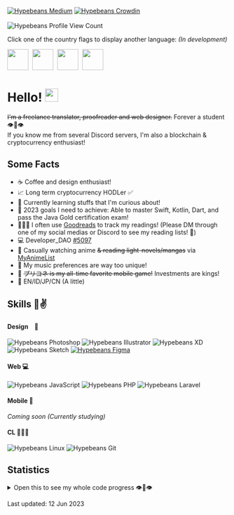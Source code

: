 [![Hypebeans Medium](https://img.shields.io/badge/Medium-000000?style=for-the-badge&logo=medium&logoColor=white)](https://medium.com/@hypebeans)
[![Hypebeans Crowdin](https://img.shields.io/badge/Crowdin-2E3340?style=for-the-badge&logo=crowdin&logoColor=white)](https://crowdin.com/profile/hypebeans)
<br><br>
![Hypebeans Profile View Count](https://komarev.com/ghpvc/?username=hypebeans&style=flat-square&color=lightgrey)

Click one of the country flags to display another language: *(In development)* <br>

<img style="margin-right: 5px;" src="https://github.com/hypebeans/hypebeans/assets/24372255/c019f3bf-1a8a-47c8-be6e-40eaed34408f" height="48" href="https://www.youtube.com/watch?v=rhcDSzw-MOk">
<img style="margin-right: 5px;" src="https://github.com/hypebeans/hypebeans/assets/24372255/047289ef-c856-4c41-9a0e-223e1988b4a8" height="48" href="https://www.youtube.com/watch?v=rhcDSzw-MOk">
<img style="margin-right: 5px;" src="https://github.com/hypebeans/hypebeans/assets/24372255/29aa007b-e0eb-4c26-99af-26276665856c" height="48" href="https://www.youtube.com/watch?v=rhcDSzw-MOk">
<img style="margin-right: 5px;" src="https://github.com/hypebeans/hypebeans/assets/24372255/677ffca1-4350-4e51-8465-f39a79127f8c" height="48" href="https://www.youtube.com/watch?v=rhcDSzw-MOk">

# Hello! <img src="https://raw.githubusercontent.com/MartinHeinz/MartinHeinz/master/wave.gif" width="30px">

~~I'm a freelance translator, proofreader and web designer.~~ Forever a student 👁👄👁<br>
If you know me from several Discord servers, I'm also a blockchain & cryptocurrency enthusiast!<br>

## Some Facts
- ☕️  Coffee and design enthusiast!
- 📈  Long term cryptocurrency HODLer ✅
- 🌱  Currently learning stuffs that I'm curious about!
- 💪  2023 goals I need to achieve: Able to master Swift, Kotlin, Dart, and pass the Java Gold certification exam!
- 👨🏻‍💻  I often use [Goodreads](https://goodreads.com) to track my readings! (Please DM through one of my social medias or Discord to see my reading lists! 🥰)
- 💻  Developer_DAO [#5097](https://pixel-devs.developerdao.com/?developerId=5097)
- 🍡  Casually watching anime ~~& reading light-novels/mangas~~ via [MyAnimeList](https://myanimelist.net/profile/hypebeans)
- 🎵  My music preferences are way too unique!
- 👑  ~~プリコネ is my all-time favorite mobile game!~~ Investments are kings!
- 👄 EN/ID/JP/CN (A little)

## Skills 🐸✌️

#### Design　📝
![Hypebeans Photoshop](https://img.shields.io/badge/Adobe%20Photoshop-31A8FF?logo=adobephotoshop&logoColor=fff&style=for-the-badge)
![Hypebeans Illustrator](https://img.shields.io/badge/Adobe%20Illustrator-FF9A00?style=for-the-badge&logo=adobeillustrator&logoColor=fff)
![Hypebeans XD](https://img.shields.io/badge/Adobe%20XD-FF61F6?style=for-the-badge&logo=adobexd&logoColor=fff)
![Hypebeans Sketch](https://img.shields.io/badge/Sketch-F7B500?style=for-the-badge&logo=sketch&logoColor=fff)
[![Hypebeans Figma](https://img.shields.io/badge/Figma-F24E1E?style=for-the-badge&logo=figma&logoColor=white)](https://www.figma.com/@hypebeans)

#### Web 💻
![Hypebeans JavaScript](https://img.shields.io/badge/JavaScript-F7DF1E?style=for-the-badge&logo=javascript&logoColor=000)
![Hypebeans PHP](https://img.shields.io/badge/PHP-777BB4?style=for-the-badge&logo=php&logoColor=fff)
![Hypebeans Laravel](https://img.shields.io/badge/Laravel-FF2D20?style=for-the-badge&logo=laravel&logoColor=fff)

#### Mobile 📱
*Coming soon (Currently studying)* 

#### CL 🧑🏻‍💻
![Hypebeans Linux](https://img.shields.io/badge/Linux-FCC624?style=for-the-badge&logo=linux&logoColor=000)
![Hypebeans Git](https://img.shields.io/badge/Git-F05032?style=for-the-badge&logo=git&logoColor=fff)

## Statistics
<details>
<summary>Open this to see my whole code progress 👁👄👁</summary>
<a href="https://github.com/hypebeans">
<img align="center" src="https://github-readme-stats.vercel.app/api?username=hypebeans&show_icons=true&text_color=fdfdfd&icon_color=fdfdfd&bg_color=191919&hide_title=true" alt="github stats for hypebeans" />
</a>
<a href="https://github.com/hypebeans">
<img align="center" src="https://github-readme-stats.vercel.app/api/top-langs/?username=hypebeans&hide=java,html&&text_color=fdfdfd&icon_color=fdfdfd&bg_color=191919&hide_title=true" alt="github repository stats for hypebeans" />
</a>
<a href="https://github.com/hypebeans">
  <img src="https://github-profile-trophy.vercel.app/?username=hypebeans" alt="github trophy stats for hypebeans">
</a>
</details>

<italic>Last updated: 12 Jun 2023</italic>
